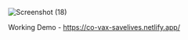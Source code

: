 ![Screenshot (18)](https://user-images.githubusercontent.com/77845945/147767998-0e178565-5745-4a33-9e50-0eee53d1eadd.png)


Working Demo - https://co-vax-savelives.netlify.app/
